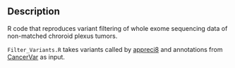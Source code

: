 ## Description

R code that reproduces variant filtering of whole exome sequencing data of non-matched chroroid plexus tumors.
 
`Filter_Variants.R` takes variants called by [appreci8](https://github.com/sandmanns/appreci8R) and annotations from [CancerVar](https://github.com/WGLab/CancerVar) as input.
